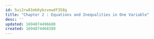 ```yaml
---
id: 5ui2rw81mb6ybzvewdf358g
title: "Chapter 2 : Equations and Inequalities in One Variable"
desc: ''
updated: 1694874496680
created: 1694874468389
---
```

